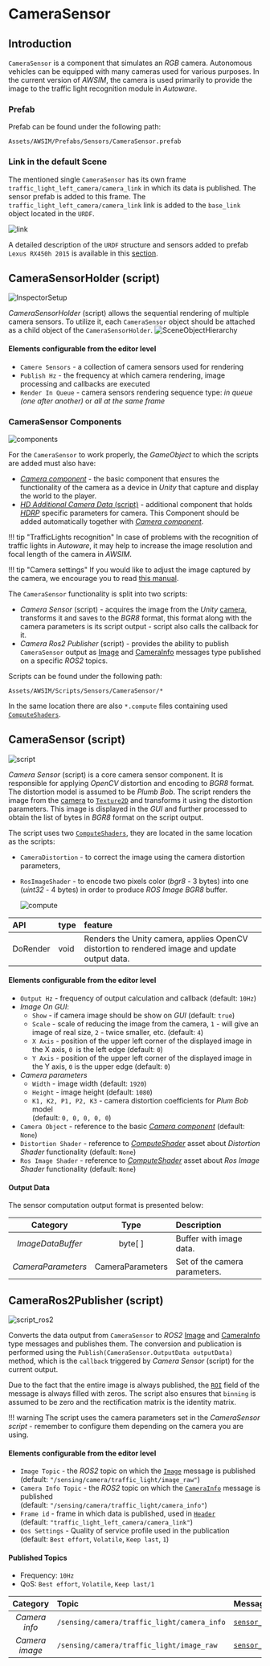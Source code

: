 # CameraSensor

## Introduction
`CameraSensor` is a component that simulates an *RGB* camera.
Autonomous vehicles can be equipped with many cameras used for various purposes.
In the current version of *AWSIM*, the camera is used primarily to provide the image to the traffic light recognition module in *Autoware*.

### Prefab
Prefab can be found under the following path:

```
Assets/AWSIM/Prefabs/Sensors/CameraSensor.prefab
```

### Link in the default Scene
The mentioned single `CameraSensor` has its own frame `traffic_light_left_camera/camera_link` in which its data is published.
The sensor prefab is added to this frame.
The `traffic_light_left_camera/camera_link` link is added to the `base_link` object located in the `URDF`.

![link](link.png)

A detailed description of the `URDF` structure and sensors added to prefab `Lexus RX450h 2015` is available in this [section](../../../Components/Vehicle/URDFAndSensors/).



## CameraSensorHolder (script)
![InspectorSetup](InspectorSetup.png)

*CameraSensorHolder* (script) allows the sequential rendering of multiple camera sensors.
To utilize it, each `CameraSensor` object should be attached as a child object of the `CameraSensorHolder`.
![SceneObjectHierarchy](SceneObjectHierarchy.png)

#### Elements configurable from the editor level
- `Camere Sensors` - a collection of camera sensors used for rendering
- `Publish Hz` - the frequency at which camera rendering, image processing and callbacks are executed
- `Render In Queue` - camera sensors rendering sequence type: *in queue (one after another)* or *all at the same frame*


### CameraSensor Components
![components](components.png)

For the `CameraSensor` to work properly, the *GameObject* to which the scripts are added must also have:

- [*Camera component*](https://docs.unity3d.com/Manual/class-Camera.html) - the basic component that ensures the functionality of the camera as a device in *Unity* that capture and display the world to the player.
- [*HD Additional Camera Data* (script)](https://docs.unity3d.com/Packages/com.unity.render-pipelines.high-definition@13.1/api/UnityEngine.Rendering.HighDefinition.HDAdditionalCameraData.html) - additional component that holds [*HDRP*](https://docs.unity3d.com/Packages/com.unity.render-pipelines.high-definition@16.0/manual/index.html) specific parameters for camera.
This Component should be added automatically together with [*Camera component*](https://docs.unity3d.com/Manual/class-Camera.html).

!!! tip "TrafficLights recognition"
    In case of problems with the recognition of traffic lights in *Autoware*, it may help to increase the image resolution and focal length of the camera in *AWSIM*.

!!! tip "Camera settings"
    If you would like to adjust the image captured by the camera, we encourage you to read [this manual](https://docs.unity3d.com/Packages/com.unity.render-pipelines.high-definition@11.0/manual/HDRP-Camera.html).

The `CameraSensor` functionality is split into two scripts:

- *Camera Sensor* (script) - acquires the image from the *Unity* [camera](https://docs.unity3d.com/ScriptReference/Camera.html), transforms it and saves to the  *BGR8* format, this format along with the camera parameters is its script output - script also calls the callback for it.
- *Camera Ros2 Publisher* (script) - provides the ability to publish `CameraSensor` output as [Image][image_msg] and [CameraInfo][camera_info_msg] messages type published on a specific *ROS2* topics.

Scripts can be found under the following path:

```
Assets/AWSIM/Scripts/Sensors/CameraSensor/*
```

In the same location there are also `*.compute` files containing used [`ComputeShaders`](https://docs.unity3d.com/ScriptReference/ComputeShader.html).

## CameraSensor (script)
![script](script.png)

*Camera Sensor* (script) is a core camera sensor component.
It is responsible for applying *OpenCV* distortion and encoding to *BGR8* format.
The distortion model is assumed to be *Plumb Bob*.
The script renders the image from the [camera](https://docs.unity3d.com/ScriptReference/Camera.html) to [`Texture2D`](https://docs.unity3d.com/ScriptReference/Texture2D.html) and transforms it using the distortion parameters.
This image is displayed in the *GUI* and further processed to obtain the list of bytes in *BGR8* format on the script output.

The script uses two [`ComputeShaders`](https://docs.unity3d.com/ScriptReference/ComputeShader.html), they are located in the same location as the scripts:

- `CameraDistortion` - to correct the image using the camera distortion parameters,
- `RosImageShader` - to encode two pixels color (*bgr8* - 3 bytes) into one (*uint32* - 4 bytes) in order to produce *ROS Image* *BGR8* buffer.

    ![compute](compute.png)

| API      | type | feature                                                                                       |
| :------- | :--- | :-------------------------------------------------------------------------------------------- |
| DoRender | void | Renders the Unity camera, applies OpenCV distortion to rendered image and update output data. |


#### Elements configurable from the editor level
- `Output Hz` - frequency of output calculation and callback (default: `10Hz`)
- *Image On GUI*:
    - `Show` - if camera image should be show on *GUI* (default: `true`)
    - `Scale` - scale of reducing the image from the camera, `1` - will give an image of real size, `2` - twice smaller, etc. (default: `4`)
    - `X Axis` - position of the upper left corner of the displayed image in the X axis, `0 `is the left edge (default: `0`)
    - `Y Axis` - position of the upper left corner of the  displayed image in the Y axis, `0` is the upper edge (default: `0`)
- *Camera parameters*
    - `Width` - image width (default: `1920`)
    - `Height` - image height (default: `1080`)
    - `K1, K2, P1, P2, K3` - camera distortion coefficients for *Plum Bob* model<br>(default: `0, 0, 0, 0, 0`)
- `Camera Object` -  reference to the basic [*Camera component*](https://docs.unity3d.com/Manual/class-Camera.html) (default: `None`)
- `Distortion Shader` - reference to [*ComputeShader*](https://docs.unity3d.com/ScriptReference/ComputeShader.html) asset about *Distortion Shader* functionality (default: `None`)
- `Ros Image Shader` - reference to [*ComputeShader*](https://docs.unity3d.com/ScriptReference/ComputeShader.html) asset about *Ros Image Shader* functionality
(default: `None`)

#### Output Data
The sensor computation output format is presented below:

|      Category      |       Type       | Description                   |
| :----------------: | :--------------: | :---------------------------- |
| *ImageDataBuffer*  |     byte[ ]      | Buffer with image data.       |
| *CameraParameters* | CameraParameters | Set of the camera parameters. |

## CameraRos2Publisher (script)
![script_ros2](script_ros2.png)

Converts the data output from `CameraSensor` to *ROS2* [Image][image_msg]
and [CameraInfo][camera_info_msg] type messages and publishes them.
The conversion and publication is performed using the `Publish(CameraSensor.OutputData outputData)` method,
which is the `callback` triggered by *Camera Sensor* (script) for the current output.

 Due to the fact that the entire image is always published, the [`ROI`](https://docs.ros2.org/latest/api/sensor_msgs/msg/RegionOfInterest.html) field of the message is always filled with zeros.
The script also ensures that `binning` is assumed to be zero and the rectification matrix is the identity matrix.

!!! warning
    The script uses the camera parameters set in the *CameraSensor script* - remember to configure them depending on the camera you are using.


#### Elements configurable from the editor level
- `Image Topic` - the *ROS2* topic on which the [`Image`][image_msg] message is published<br>(default: `"/sensing/camera/traffic_light/image_raw"`)
- `Camera Info Topic` - the *ROS2* topic on which the [`CameraInfo`][camera_info_msg] message is published<br>(default: `"/sensing/camera/traffic_light/camera_info"`)
- `Frame id` - frame in which data is published, used in [`Header`](https://docs.ros2.org/latest/api/std_msgs/msg/Header.html)<br>(default: `"traffic_light_left_camera/camera_link"`)
- `Qos Settings` - Quality of service profile used in the publication<br>(default: `Best effort`, `Volatile`, `Keep last`, `1`)

#### Published Topics
- Frequency: `10Hz`
- QoS: `Best effort`, `Volatile`, `Keep last/1`

|    Category    | Topic                                       | Message type                                |               `frame_id`                |
| :------------: | :------------------------------------------ | :------------------------------------------ | :-------------------------------------: |
| *Camera info*  | `/sensing/camera/traffic_light/camera_info` | [`sensor_msgs/CameraInfo`][camera_info_msg] | `traffic_light_left_camera/camera_link` |
| *Camera image* | `/sensing/camera/traffic_light/image_raw`   | [`sensor_msgs/Image`][image_msg]            | `traffic_light_left_camera/camera_link` |

[image_msg]: https://docs.ros2.org/latest/api/sensor_msgs/msg/Image.html
[camera_info_msg]: https://docs.ros2.org/latest/api/sensor_msgs/msg/CameraInfo.html
